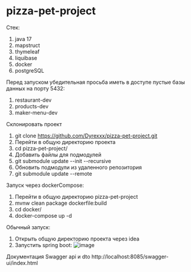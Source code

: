 # pizza-pet-project
Стек:
  1. java 17
  2. mapstruct
  3. thymeleaf
  4. liquibase
  5. docker
  6. postgreSQL

     
Перед запуском убедительная просьба иметь в доступе пустые базы данных на порту 5432:
  1. restaurant-dev
  2. products-dev
  3. maker-menu-dev


Склонировать проект
1. git clone https://github.com/Dyrexxx/pizza-pet-project.git
2. Перейти в общую директорию проекта
3. cd pizza-pet-project/
4. Добавить файлы для подмодулей
5. git submodule update --init --recursive
6. Обновить подмодули из удаленного репозитория
7. git submodule update --remote

Запуск через dockerCompose:
1. Перейти в общую директорию pizza-pet-project
2. mvnw clean package dockerfile:build
3. cd docker/
4. docker-compose up -d

Обычный запуск:
1. Открыть общую директорию проекта через idea
2. Запустить spring boot:
   ![image](https://github.com/user-attachments/assets/762a93bf-2629-4316-8d1b-e339c2f11c57)

Документация Swagger api и dto http://localhost:8085/swagger-ui/index.html



